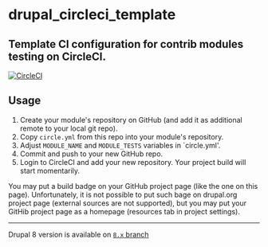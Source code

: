# drupal_circleci_template
## Template CI configuration for contrib modules testing on CircleCI.

[![CircleCI](https://circleci.com/gh/alexdesignworks/drupal_circleci_template/tree/7.x.svg?style=shield)](https://circleci.com/gh/alexdesignworks/drupal_circleci_template/tree/7.x)

## Usage
1. Create your module's repository on GitHub (and add it as additional remote to your local git repo).
2. Copy `circle.yml` from this repo into your module's repository.
3. Adjust `MODULE_NAME` and `MODULE_TESTS` variables in `circle.yml'.
4. Commit and push to your new GitHub repo.
5. Login to CircleCI and add your new repository. Your project build will start momentarily.

You may put a build badge on your GitHub project page (like the one on this page). Unfortunately, it is not possible to put such bage on drupal.org project page (external sources are not supported), but you may put your GitHib project page as a homepage (resources tab in project settings).

----
Drupal 8 version is available on [`8.x` branch](https://github.com/alexdesignworks/drupal_circleci_template/tree/8.x)
